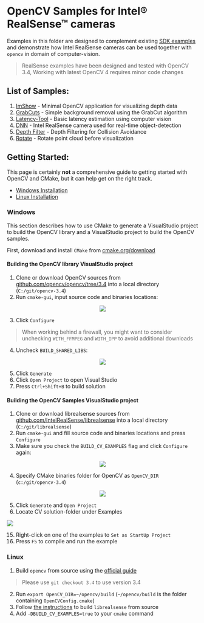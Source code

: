 # OpenCV Samples for Intel® RealSense™ cameras
Examples in this folder are designed to complement existing [SDK examples](../../examples) and demonstrate how Intel RealSense cameras can be used together with `opencv` in domain of computer-vision. 

> RealSense examples have been designed and tested with OpenCV 3.4,
> Working with latest OpenCV 4 requires minor code changes
 
## List of Samples:
1. [ImShow](./imshow) - Minimal OpenCV application for visualizing depth data
2. [GrabCuts](./grabcuts) - Simple background removal using the GrabCut algorithm
3. [Latency-Tool](./latency-tool) - Basic latency estimation using computer vision
4. [DNN](./dnn) - Intel RealSense camera used for real-time object-detection
5. [Depth Filter](./depth-filter) - Depth Filtering for Collision Avoidance
6. [Rotate](./rotate) - Rotate point cloud before visualization

## Getting Started:
This page is certainly **not** a comprehensive guide to getting started with OpenCV and CMake, but it can help get on the right track. 

* [Windows Installation](#windows)
* [Linux Installation](#linux)

### Windows
This section describes how to use CMake to generate a VisualStudio project to build the OpenCV library and a VisualStudio project to build the OpenCV samples.

First, download and install `CMake` from [cmake.org/download](https://cmake.org/download/)

#### Building the OpenCV library VisualStudio project
1. Clone or download OpenCV sources from [github.com/opencv/opencv/tree/3.4](https://github.com/opencv/opencv/tree/3.4) into a local directory (`C:/git/opencv-3.4`)
2. Run `cmake-gui`, input source code and binaries locations: 

<p align="center"><img src="res/1.PNG" /></p>

3. Click `Configure`
> When working behind a firewall, you might want to consider unchecking `WITH_FFMPEG` and `WITH_IPP` to avoid additional downloads
4. Uncheck `BUILD_SHARED_LIBS`: 

<p align="center"><img src="res/2.PNG" /></p>

5. Click `Generate`
6. Click `Open Project` to open Visual Studio
7. Press `Ctrl+Shift+B` to build solution

#### Building the OpenCV Samples VisualStudio project
1. Clone or download librealsense sources from [github.com/IntelRealSense/librealsense](https://github.com/IntelRealSense/librealsense) into a local directory (`C:/git/librealsense`)
2. Run `cmake-gui` and fill source code and binaries locations and press `Configure`
3. Make sure you check the `BUILD_CV_EXAMPLES` flag and click `Configure` again:

<p align="center"><img src="res/3.PNG" /></p>

4. Specify CMake binaries folder for OpenCV as `OpenCV_DIR` (`c:/git/opencv-3.4`)

<p align="center"><img src="res/4.PNG" /></p>

5. Click `Generate` and `Open Project`
6. Locate CV solution-folder under Examples

<img src="res/5.PNG" />

15. Right-click on one of the examples to `Set as StartUp Project`
16. Press `F5` to compile and run the example


### Linux

1. Build `opencv` from source using the [official guide](https://docs.opencv.org/trunk/d7/d9f/tutorial_linux_install.html)
> Please use `git checkout 3.4` to use version 3.4

2. Run `export OpenCV_DIR=~/opencv/build` (`~/opencv/build` is the folder containing `OpenCVConfig.cmake`)
3. Follow [the instructions](https://github.com/IntelRealSense/librealsense/blob/master/doc/installation.md) to build `librealsense` from source
4. Add `-DBUILD_CV_EXAMPLES=true` to your `cmake` command
